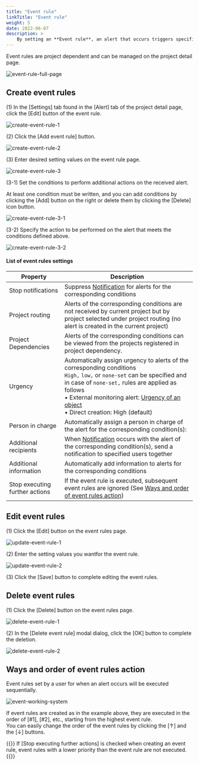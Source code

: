 ```yaml
---
title: "Event rule"
linkTitle: "Event rule"
weight: 5
date: 2022-06-07
description: >
    By setting an **Event rule**, an alert that occurs triggers specific actions to perform automatically, reducing the hassle of manually managing alerts.
---
```



Event rules are project dependent and can be managed on the project detail page.

![event-rule-full-page](/docs/guides/alert-manager/event-rule-img/event-rule-full-page.png)

## Create event rules

(1) In the [Settings] tab found in the [Alert] tab of the project detail page, click the [Edit] button of the event rule.

![create-event-rule-1](/docs/guides/alert-manager/event-rule-img/create-event-rule-1.png)

(2) Click the [Add event rule] button.

![create-event-rule-2](/docs/guides/alert-manager/event-rule-img/create-event-rule-2.png)

(3) Enter desired setting values ​​on the event rule page.

![create-event-rule-3](/docs/guides/alert-manager/event-rule-img/create-event-rule-3.png)

(3-1) Set the conditions to perform additional actions on the received alert.

At least one condition must be written, and you can add conditions by clicking the [Add] button on the right or delete them by clicking the [Delete] icon button.

![create-event-rule-3-1](/docs/guides/alert-manager/event-rule-img/create-event-rule-3-1.png)


(3-2) Specify the action to be performed on the alert that meets the conditions defined above.

![create-event-rule-3-2](/docs/guides/alert-manager/event-rule-img/create-event-rule-3-2.png)


#### List of event rules settings

| Property            | Description                                                                                                                                                                    |
|---------------|------------------------------------------------------------------------------------------------------------------------------------------------------------------------|
| Stop notifications | Suppress [Notification](/docs/guides/alert-manager/notification/) for alerts for the corresponding conditions                                                                                             |
| Project routing | Alerts of the corresponding conditions are not received by current project but by project selected under project routing (no alert is created in the current project)  |
| Project Dependencies | Alerts of the corresponding conditions can be viewed from the projects registered in project dependency.                                                                                                                            |
| Urgency | Automatically assign urgency to alerts of the corresponding conditions<br/>`High,` `low,` or `none-set` can be specified and in case of `none-set,` rules are applied as follows<br/>• External monitoring alert: [Urgency of an object](/docs/guides/alert-manager/alert/#urgency)<br/>• Direct creation: High (default) |
| Person in charge | Automatically assign a person in charge of the alert for the corresponding condition(s): |
| Additional recipients | When [Notification](/docs/guides/alert-manager/notification/) occurs with the alert of the corresponding condition(s), send a notification to specified users together |
| Additional information | Automatically add information to alerts for the corresponding conditions |
| Stop executing further actions | If the event rule is executed, subsequent event rules are ignored (See [Ways and order of event rules action](/docs/guides/alert-manager/event-rule/#ways-and-orders-of-event-rules-action)) |


## Edit event rules

(1) Click the [Edit] button on the event rules page.

![update-event-rule-1](/docs/guides/alert-manager/event-rule-img/update-event-rule-1.png)

(2) Enter the setting values you want​for the event rule.

![update-event-rule-2](/docs/guides/alert-manager/event-rule-img/update-event-rule-2.png)

(3) Click the [Save] button to complete editing the event rules.






## Delete event rules

(1) Click the [Delete] button on the event rules page.

![delete-event-rule-1](/docs/guides/alert-manager/event-rule-img/delete-event-rule-1.png)

(2) In the [Delete event rule] modal dialog, click the [OK] button to complete the deletion.

![delete-event-rule-2](/docs/guides/alert-manager/event-rule-img/delete-event-rule-2.png)





## Ways and order of event rules action

Event rules set by a user for when an alert occurs will be executed sequentially.

![event-working-system](/docs/guides/alert-manager/event-rule-img/event-working-system.png)

If event rules are created as in the example above, they are executed in the order of [#1], [#2], etc., starting from the highest event rule.
<br>
You can easily change the order of the event rules by clicking the [↑] and the [↓] buttons.

{{<alert>}}
If [Stop executing further actions] is checked when creating an event rule, event rules with a lower priority than the event rule are not executed.
{{</alert>}}
